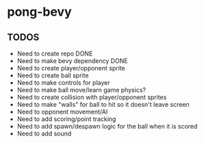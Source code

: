 # pong-bevy


## TODOS

* Need to create repo DONE
* Need to make bevy dependency DONE
* Need to create player/opponent sprite
* Need to create ball sprite
* Need to make controls for player
* Need to make ball move/learn game physics?
* Need to create collision with player/opponent sprites
* Need to make "walls" for ball to hit so it doesn't leave screen
* Need to opponent movement/AI
* Need to add scoring/point tracking
* Need to add spawn/despawn logic for the ball when it is scored
* Need to add sound
